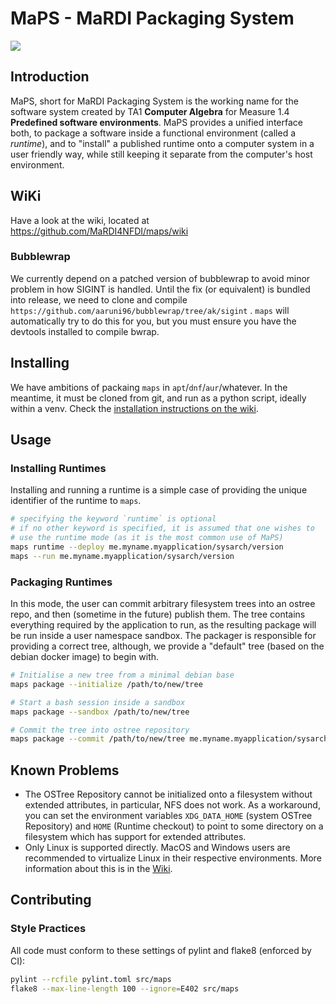 # MaPS - MaRDI Packaging System

![](https://img.shields.io/badge/version-0.4--dev-blue)

## Introduction

MaPS, short for MaRDI Packaging System is the working name for the software system created by TA1
**Computer Algebra** for Measure 1.4 **Predefined software environments**. MaPS provides a unified
interface both, to package a software inside a functional environment (called a _runtime_), and to
"install" a published runtime onto a computer system in a user friendly way, while still keeping it
separate from the computer's host environment.

## WiKi

Have a look at the wiki, located at https://github.com/MaRDI4NFDI/maps/wiki

### Bubblewrap

We currently depend on a patched version of bubblewrap to avoid minor problem in how SIGINT is
handled. Until the fix (or equivalent) is bundled into release, we need to clone and compile
`https://github.com/aaruni96/bubblewrap/tree/ak/sigint` . `maps` will automatically try to do this
for you, but you must ensure you have the devtools installed to compile bwrap.

## Installing

We have ambitions of packaing `maps` in `apt`/`dnf`/`aur`/whatever. In the meantime, it must be
cloned from git, and run as a python script, ideally within a venv. Check the [installation
instructions on the wiki](https://github.com/MaRDI4NFDI/maps/wiki/Installation).

## Usage

### Installing Runtimes

Installing and running a runtime is a simple case of providing the unique identifier of the runtime
to `maps`.

```bash
# specifying the keyword `runtime` is optional
# if no other keyword is specified, it is assumed that one wishes to
# use the runtime mode (as it is the most common use of MaPS)
maps runtime --deploy me.myname.myapplication/sysarch/version
maps --run me.myname.myapplication/sysarch/version
```

### Packaging Runtimes

In this mode, the user can commit arbitrary filesystem trees into an ostree repo, and then (sometime
in the future) publish them. The tree contains everything required by the application to run, as the
resulting package will be run inside a user namespace sandbox. The packager is responsible for
providing a correct tree, although, we provide a "default" tree (based on the debian docker image)
to begin with.

```bash
# Initialise a new tree from a minimal debian base
maps package --initialize /path/to/new/tree

# Start a bash session inside a sandbox
maps package --sandbox /path/to/new/tree

# Commit the tree into ostree repository
maps package --commit /path/to/new/tree me.myname.myapplication/sysarch/version
```

## Known Problems

- The OSTree Repository cannot be initialized onto a filesystem without extended attributes, in
  particular, NFS does not work. As a workaround, you can set the environment variables
  `XDG_DATA_HOME` (system OSTree Repository) and `HOME` (Runtime checkout) to point to some
  directory on a filesystem which has support for extended attributes.
- Only Linux is supported directly. MacOS and Windows users are recommended to virtualize Linux in
  their respective environments. More information about this is in the
  [Wiki](https://github.com/MaRDI4NFDI/maps/wiki/Non-Linux-OSs).


## Contributing

### Style Practices

All code must conform to these settings of pylint and flake8 (enforced by CI):

```bash
pylint --rcfile pylint.toml src/maps
flake8 --max-line-length 100 --ignore=E402 src/maps
```
